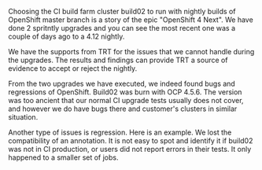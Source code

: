 Choosing the CI build farm cluster build02 to run with nightly builds of OpenShift master branch is a story of the epic "OpenShift 4 Next".
We have done 2 spritntly upgrades and you can see the most recent one was a couple of days ago to a 4.12 nightly.

We have the supports from TRT for the issues that we cannot handle during the upgrades.
The results and findings can provide TRT a source of evidence to accept or reject the nightly.

From the two upgrades we have executed, we indeed found bugs and regressions of OpenShift.
Build02 was burn with OCP 4.5.6. The version was too ancient that our normal CI upgrade tests usually does not cover, and however we do have bugs there and customer's clusters in similar situation.

Another type of issues is regression.
Here is an example. We lost the compatibility of an annotation.
It is not easy to spot and identify it if build02 was not in CI production, or users did not report errors in their tests.
It only happened to a smaller set of jobs.
